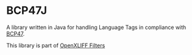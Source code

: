 # BCP47J

A library written in Java for handling Language Tags in compliance with [BCP47](https://www.ietf.org/rfc/bcp/bcp47.txt).

This library is part of [OpenXLIFF Filters](https://github.com/rmraya/OpenXLIFF)
